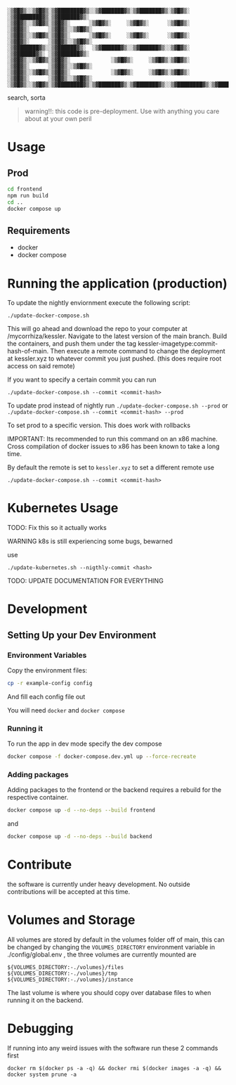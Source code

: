 ```
░▒▓█▓▒░░▒▓█▓▒░▒▓████████▓▒░░▒▓███████▓▒░▒▓███████▓▒░▒▓█▓▒░      ░▒▓████████▓▒░▒▓███████▓▒░
░▒▓█▓▒░░▒▓█▓▒░▒▓█▓▒░      ░▒▓█▓▒░     ░▒▓█▓▒░      ░▒▓█▓▒░      ░▒▓█▓▒░      ░▒▓█▓▒░░▒▓█▓▒░
░▒▓█▓▒░░▒▓█▓▒░▒▓█▓▒░      ░▒▓█▓▒░     ░▒▓█▓▒░      ░▒▓█▓▒░      ░▒▓█▓▒░      ░▒▓█▓▒░░▒▓█▓▒░
░▒▓███████▓▒░░▒▓██████▓▒░  ░▒▓██████▓▒░░▒▓██████▓▒░░▒▓█▓▒░      ░▒▓██████▓▒░ ░▒▓███████▓▒░
░▒▓█▓▒░░▒▓█▓▒░▒▓█▓▒░             ░▒▓█▓▒░     ░▒▓█▓▒░▒▓█▓▒░      ░▒▓█▓▒░      ░▒▓█▓▒░░▒▓█▓▒░
░▒▓█▓▒░░▒▓█▓▒░▒▓█▓▒░             ░▒▓█▓▒░     ░▒▓█▓▒░▒▓█▓▒░      ░▒▓█▓▒░      ░▒▓█▓▒░░▒▓█▓▒░
░▒▓█▓▒░░▒▓█▓▒░▒▓████████▓▒░▒▓███████▓▒░▒▓███████▓▒░░▒▓████████▓▒░▒▓████████▓▒░▒▓█▓▒░░▒▓█▓▒░
```

search, sorta

> warning!!: this code is pre-deployment. Use with anything you care about at your own peril


# Usage

## Prod

```bash
cd frontend
npm run build
cd ..
docker compose up
```

## Requirements

- docker
- docker compose

# Running the application (production)

To update the nightly enviornment execute the following script:

`./update-docker-compose.sh`

This will go ahead and download the repo to your computer at /mycorrhiza/kessler. Navigate to the latest version of the main branch. Build the containers, and push them under the tag kessler-imagetype:commit-hash-of-main. Then execute a remote command to change the deployment at kessler.xyz to whatever commit you just pushed. (this does require root access on said remote)

If you want to specify a certain commit you can run 

`./update-docker-compose.sh --commit <commit-hash>`

To update prod instead of nightly run 
`./update-docker-compose.sh --prod`
or
`./update-docker-compose.sh --commit <commit-hash> --prod`

To set prod to a specific version. This does work with rollbacks

IMPORTANT: Its recommended to run this command on an x86 machine. Cross compilation of docker issues to x86 has been known to take a long time.

By default the remote is set to `kessler.xyz` to set a different remote use 

`./update-docker-compose.sh --commit <commit-hash>`




# Kubernetes Usage

TODO: Fix this so it actually works

WARNING k8s is still experiencing some bugs, bewarned 

use 

`./update-kubernetes.sh --nigthly-commit <hash>`



TODO: UPDATE DOCUMENTATION FOR EVERYTHING 
# Development

## Setting Up your Dev Environment

### Environment Variables

Copy the environment files:

```bash
cp -r example-config config
```

And fill each config file out

You will need `docker` and `docker compose`

### Running it

To run the app in dev mode specify the dev compose

```bash
docker compose -f docker-compose.dev.yml up --force-recreate
```

### Adding packages

Adding packages to the frontend or the backend requires a rebuild for the
respective container.

```bash
docker compose up -d --no-deps --build frontend
```

and

```bash
docker compose up -d --no-deps --build backend
```

# Contribute

the software is currently under heavy development. No outside contributions will be accepted at this time.

# Volumes and Storage

All volumes are stored by default in the volumes folder off of main, this can be changed by changing the `VOLUMES_DIRECTORY` environment variable in ./config/global.env , the three volumes are currently mounted are

`${VOLUMES_DIRECTORY:-./volumes}/files`
`${VOLUMES_DIRECTORY:-./volumes}/tmp`
`${VOLUMES_DIRECTORY:-./volumes}/instance`

The last volume is where you should copy over database files to when running it on the backend.

# Debugging

If running into any weird issues with the software run these 2 commands first

```
docker rm $(docker ps -a -q) && docker rmi $(docker images -a -q) && docker system prune -a
```
